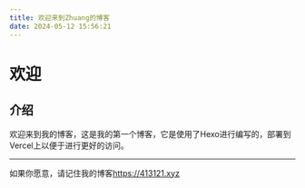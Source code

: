 ```yaml
---
title: 欢迎来到Zhuang的博客
date: 2024-05-12 15:56:21
---
```

# **欢迎**
## 介绍
欢迎来到我的博客，这是我的第一个博客，它是使用了Hexo进行编写的，部署到Vercel上以便于进行更好的访问。
***
如果你愿意，请记住我的博客<https://413121.xyz>
